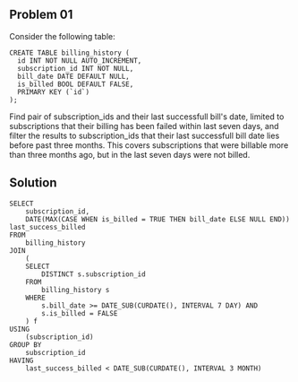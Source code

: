 ## Problem 01

Consider the following table:


```
CREATE TABLE billing_history (
  id INT NOT NULL AUTO_INCREMENT,
  subscription_id INT NOT NULL,
  bill_date DATE DEFAULT NULL,
  is_billed BOOL DEFAULT FALSE,
  PRIMARY KEY (`id`)
);
```

Find pair of subscription_ids and their last successfull bill's date, limited to subscriptions that their billing has been failed within last seven days, and filter the results to subscription_ids that their last successfull bill date lies before past three months. This covers subscriptions that were billable more than three months ago, but in the last seven days were not billed.

## Solution
```
SELECT
	subscription_id,
	DATE(MAX(CASE WHEN is_billed = TRUE THEN bill_date ELSE NULL END)) last_success_billed
FROM
	billing_history
JOIN
	(
	SELECT
		DISTINCT s.subscription_id
	FROM
		billing_history s
	WHERE
		s.bill_date >= DATE_SUB(CURDATE(), INTERVAL 7 DAY) AND
		s.is_billed = FALSE
	) f
USING
	(subscription_id)
GROUP BY
	subscription_id
HAVING
	last_success_billed < DATE_SUB(CURDATE(), INTERVAL 3 MONTH)
```
